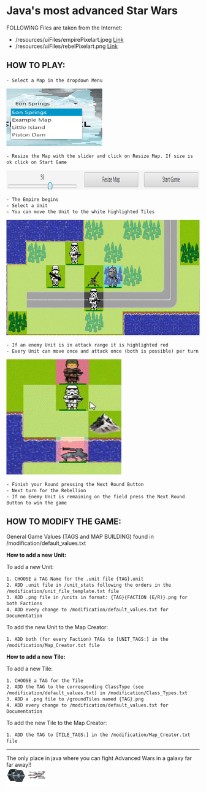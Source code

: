 Java's most advanced Star Wars
=========================

FOLLOWING Files are taken from the Internet:
- /resources/uiFiles/empirePixelart.jpeg [Link](https://wallpaper.mob.org/pc/image/sci_fi-star_wars-pixel_art-461022.html)
- /resources/uiFiles/rebelPixelart.png [Link](https://64.media.tumblr.com/81d7ecde8e5a31ae09dfa38adace5117/2d8352260a227498-96/s540x810/aebee7b8a67893f5b1d16f1f691ed2c7d3bb4af7.png)

HOW TO PLAY:
------------------------

	- Select a Map in the dropdown Menu

<img src="resources/tutorial/tut_mapselection.png" width="250" height="150">

	- Resize the Map with the slider and click on Resize Map. If size is ok click on Start Game

<img src="resources/tutorial/resize.png" width="900" height="50">

	- The Empire begins
	- Select a Unit
	- You can move the Unit to the white highlighted Tiles

<img src="resources/tutorial/move_unit.png" width="600" height="300">

	- If an enemy Unit is in attack range it is highlighted red
	- Every Unit can move once and attack once (both is possible) per turn
	
<img src="resources/tutorial/attack.gif" width="300" height="300">

	- Finish your Round pressing the Next Round Button
	- Next turn for the Rebellion
	- If no Enemy Unit is remaining on the field press the Next Round Button to win the game

HOW TO MODIFY THE GAME:
------------------------

General Game Values (TAGS and MAP BUILDING) found in /modification/default_values.txt

**How to add a new Unit:**

To add a new Unit:

	1. CHOOSE a TAG Name for the .unit file {TAG}.unit
	2. ADD .unit file in /unit_stats following the orders in the /modification/unit_file_template.txt file
	3. ADD .png file in /units in format: {TAG}{FACTION (E/R)}.png for both Factions
	4. ADD every change to /modification/default_values.txt for Documentation
	
To add the new Unit to the Map Creator:

	1. ADD both (for every Faction) TAGs to [UNIT_TAGS:] in the /modification/Map_Creator.txt file 
	
**How to add a new Tile:**

To add a new Tile:

	1. CHOOSE a TAG for the Tile
	2. ADD the TAG to the corresponding ClassType (see /modification/default_values.txt) in /modification/Class_Types.txt
	3. ADD a .png file to /groundTiles named {TAG}.png
	4. ADD every change to /modification/default_values.txt for Documentation

To add the new Tile to the Map Creator:

	1. ADD the TAG to [TILE_TAGS:] in the /modification/Map_Creator.txt file
	


-------------------------
The only place in java where you can fight Advanced Wars in a galaxy far far away!! \
![Beautiful picture](resources/units/FE.png "Tie Fighter") ![Beautiful picture](resources/units/FR.png "X-Wing")

